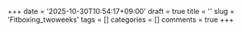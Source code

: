 +++
date = '2025-10-30T10:54:17+09:00'
draft = true
title = ''
slug = 'Fitboxing_twoweeks'
tags = []
categories = []
comments = true
+++
